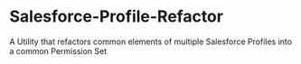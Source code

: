 # Salesforce-Profile-Refactor
A Utility that refactors common elements of multiple Salesforce Profiles into a common Permission Set
